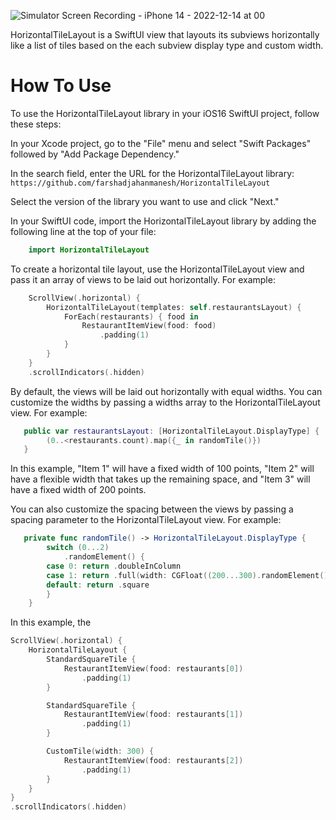 ![Simulator Screen Recording - iPhone 14 - 2022-12-14 at 00](https://user-images.githubusercontent.com/13612410/207546510-d40ac8e1-7a02-4014-9293-74b8452a25a8.gif)

HorizontalTileLayout is a SwiftUI view that layouts its subviews horizontally like a list of tiles based on the each subview display type and custom width.

# How To Use

To use the HorizontalTileLayout library in your iOS16 SwiftUI project, follow these steps:

In your Xcode project, go to the "File" menu and select "Swift Packages" followed by "Add Package Dependency."

In the search field, enter the URL for the HorizontalTileLayout library: `https://github.com/farshadjahanmanesh/HorizontalTileLayout`

Select the version of the library you want to use and click "Next."

In your SwiftUI code, import the HorizontalTileLayout library by adding the following line at the top of your file:

```swift
    import HorizontalTileLayout
```

To create a horizontal tile layout, use the HorizontalTileLayout view and pass it an array of views to be laid out horizontally. For example:

```swift
    ScrollView(.horizontal) {
        HorizontalTileLayout(templates: self.restaurantsLayout) {
            ForEach(restaurants) { food in
                RestaurantItemView(food: food)
                    .padding(1)
            }
        }
    }
    .scrollIndicators(.hidden)
```

By default, the views will be laid out horizontally with equal widths. You can customize the widths by passing a widths array to the HorizontalTileLayout view. For example:

```swift
   public var restaurantsLayout: [HorizontalTileLayout.DisplayType] {
		(0..<restaurants.count).map({_ in randomTile()})
   }
```

In this example, "Item 1" will have a fixed width of 100 points, "Item 2" will have a flexible width that takes up the remaining space, and "Item 3" will have a fixed width of 200 points.

You can also customize the spacing between the views by passing a spacing parameter to the HorizontalTileLayout view. For example:

```swift
   private func randomTile() -> HorizontalTileLayout.DisplayType {
		switch (0...2)
			.randomElement() {
		case 0: return .doubleInColumn
		case 1: return .full(width: CGFloat((200...300).randomElement()!))
		default: return .square
		}
	}
```

In this example, the

```swift
ScrollView(.horizontal) {
    HorizontalTileLayout {
        StandardSquareTile {
            RestaurantItemView(food: restaurants[0])
                .padding(1)
        }

        StandardSquareTile {
            RestaurantItemView(food: restaurants[1])
                .padding(1)
        }

        CustomTile(width: 300) {
            RestaurantItemView(food: restaurants[2])
                .padding(1)
        }
    }
}
.scrollIndicators(.hidden)
```
